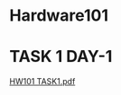 # Hardware101
# TASK 1 DAY-1
[HW101 TASK1.pdf](https://github.com/user-attachments/files/18888326/HW101.TASK1.pdf)
